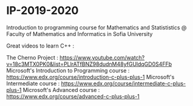 # IP-2019-2020

Introduction to programming course for Mathematics and Statististics
@ Faculty of Mathematics and Informatics in Sofia University

Great videos to learn C++ :

The Cherno Project : https://www.youtube.com/watch?v=18c3MTX0PK0&list=PLlrATfBNZ98dudnM48yfGUldqGD0S4FFb
Microsoft's Introduction to Programming course : https://www.edx.org/course/introduction-c-plus-plus-1
Microsoft's Intermediate course : https://www.edx.org/course/intermediate-c-plus-plus-1
Microsoft's Advanced course : https://www.edx.org/course/advanced-c-plus-plus-1
